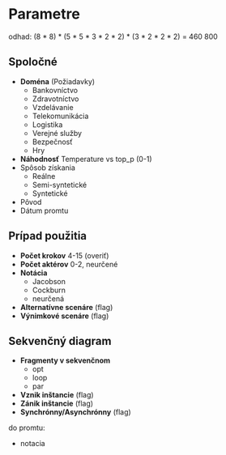 # Parametre

odhad: (8 * 8) * (5 * 5 * 3 * 2 * 2) * (3 * 2 * 2 * 2) = 460 800

## Spoločné
- **Doména** (Požiadavky)
    - Bankovníctvo
    - Zdravotníctvo
    - Vzdelávanie
    - Telekomunikácia
    - Logistika
    - Verejné služby
    - Bezpečnosť
    - Hry
- **Náhodnosť** Temperature vs top_p (0-1)
- Spôsob získania
    - Reálne
    - Semi-syntetické
    - Syntetické
- Pôvod
- Dátum promtu

## Prípad použitia
- **Počet krokov** 4-15 (overiť)
- **Počet aktérov** 0-2, neurčené
- **Notácia**
    - Jacobson
    - Cockburn
    - neurčená
- **Alternatívne scenáre** (flag)
- **Výnimkové scenáre** (flag)

## Sekvenčný diagram
- **Fragmenty v sekvenčnom**
    - opt
    - loop
    - par
- **Vznik inštancie** (flag)
- **Zánik inštancie** (flag)
- **Synchrónny/Asynchrónny** (flag)


do promtu:
- notacia